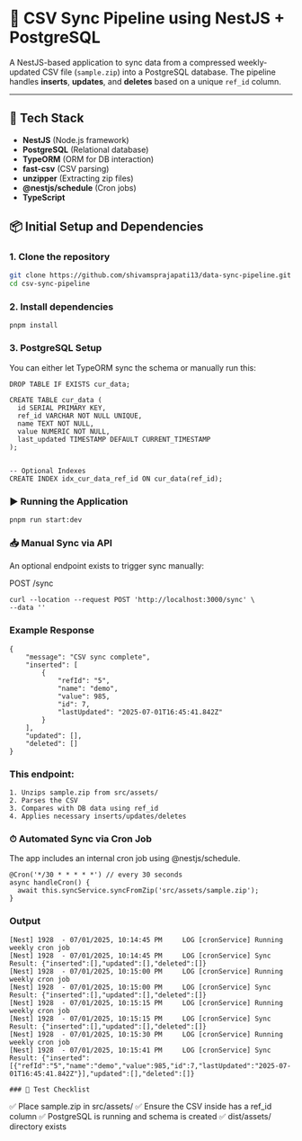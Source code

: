 # 🔁 CSV Sync Pipeline using NestJS + PostgreSQL

A NestJS-based application to sync data from a compressed weekly-updated CSV file (`sample.zip`) into a PostgreSQL database. The pipeline handles **inserts**, **updates**, and **deletes** based on a unique `ref_id` column.

---

## 🧱 Tech Stack

- **NestJS** (Node.js framework)
- **PostgreSQL** (Relational database)
- **TypeORM** (ORM for DB interaction)
- **fast-csv** (CSV parsing)
- **unzipper** (Extracting zip files)
- **@nestjs/schedule** (Cron jobs)
- **TypeScript**

## 📦 Initial Setup and Dependencies

### 1. Clone the repository

```bash
git clone https://github.com/shivamsprajapati13/data-sync-pipeline.git
cd csv-sync-pipeline
```

### 2. Install dependencies
```
pnpm install
```

### 3. PostgreSQL Setup
You can either let TypeORM sync the schema or manually run this:
```
DROP TABLE IF EXISTS cur_data;

CREATE TABLE cur_data (
  id SERIAL PRIMARY KEY,
  ref_id VARCHAR NOT NULL UNIQUE,  
  name TEXT NOT NULL,
  value NUMERIC NOT NULL,
  last_updated TIMESTAMP DEFAULT CURRENT_TIMESTAMP
);


-- Optional Indexes
CREATE INDEX idx_cur_data_ref_id ON cur_data(ref_id);
```

### ▶️ Running the Application
```
pnpm run start:dev
```

### 📥 Manual Sync via API
An optional endpoint exists to trigger sync manually:

POST /sync
```
curl --location --request POST 'http://localhost:3000/sync' \
--data ''
```

### Example Response
```
{
    "message": "CSV sync complete",
    "inserted": [
        {
            "refId": "5",
            "name": "demo",
            "value": 985,
            "id": 7,
            "lastUpdated": "2025-07-01T16:45:41.842Z"
        }
    ],
    "updated": [],
    "deleted": []
}
```

### This endpoint:
```
1. Unzips sample.zip from src/assets/
2. Parses the CSV
3. Compares with DB data using ref_id
4. Applies necessary inserts/updates/deletes
```

### ⏱ Automated Sync via Cron Job
The app includes an internal cron job using @nestjs/schedule.
```
@Cron('*/30 * * * * *') // every 30 seconds
async handleCron() {
  await this.syncService.syncFromZip('src/assets/sample.zip');
}
```

### Output
```
[Nest] 1928  - 07/01/2025, 10:14:45 PM     LOG [cronService] Running weekly cron job
[Nest] 1928  - 07/01/2025, 10:14:45 PM     LOG [cronService] Sync Result: {"inserted":[],"updated":[],"deleted":[]}
[Nest] 1928  - 07/01/2025, 10:15:00 PM     LOG [cronService] Running weekly cron job
[Nest] 1928  - 07/01/2025, 10:15:00 PM     LOG [cronService] Sync Result: {"inserted":[],"updated":[],"deleted":[]}
[Nest] 1928  - 07/01/2025, 10:15:15 PM     LOG [cronService] Running weekly cron job
[Nest] 1928  - 07/01/2025, 10:15:15 PM     LOG [cronService] Sync Result: {"inserted":[],"updated":[],"deleted":[]}
[Nest] 1928  - 07/01/2025, 10:15:30 PM     LOG [cronService] Running weekly cron job
[Nest] 1928  - 07/01/2025, 10:15:41 PM     LOG [cronService] Sync Result: {"inserted":[{"refId":"5","name":"demo","value":985,"id":7,"lastUpdated":"2025-07-01T16:45:41.842Z"}],"updated":[],"deleted":[]}

### 🧪 Test Checklist
```
✅ Place sample.zip in src/assets/
✅ Ensure the CSV inside has a ref_id column
✅ PostgreSQL is running and schema is created
✅ dist/assets/ directory exists
```

